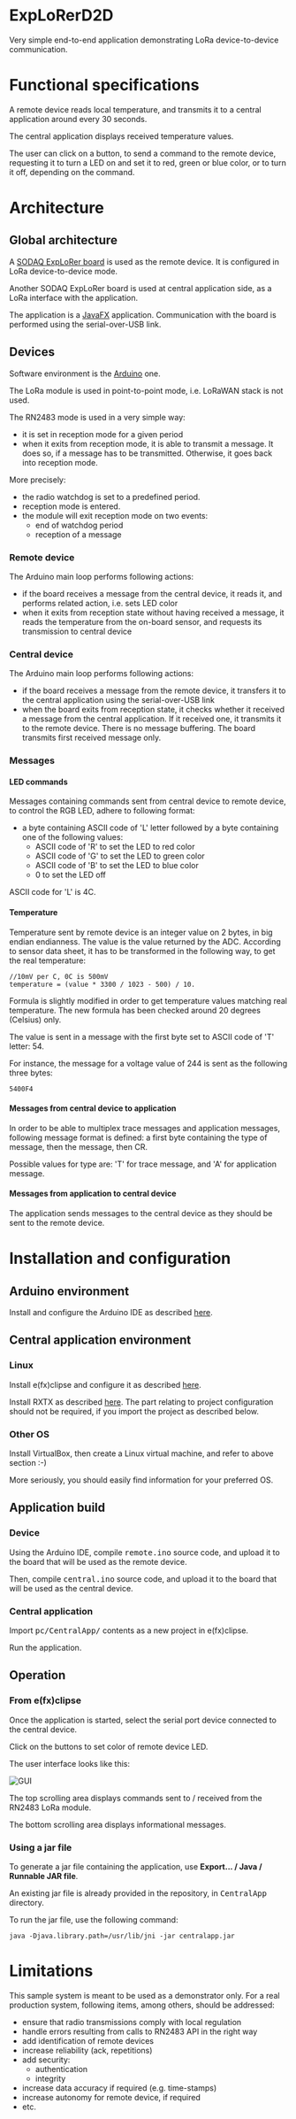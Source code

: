 # ExpLoRerD2D

Very simple end-to-end application demonstrating LoRa device-to-device communication.

# Functional specifications

A remote device reads local temperature, and transmits it to a central application around every 30 seconds.

The central application displays received temperature values. 

The user can click on a button, to send a command to the remote device, requesting it to turn a LED on and set it to red, green or blue color, or to turn it off, depending on the command.

# Architecture

## Global architecture

A [SODAQ ExpLoRer board](http://support.sodaq.com/sodaq-one/explorer/) is used as the remote device. It is configured in LoRa device-to-device mode.

Another SODAQ ExpLoRer board is used at central application side, as a LoRa interface with the application.

The application is a [JavaFX](http://www.oracle.com/technetwork/java/javase/overview/javafx-overview-2158620.html) application. Communication with the board is performed using the serial-over-USB link.

## Devices

Software environment is the [Arduino](https://www.arduino.cc/) one.

The LoRa module is used in point-to-point mode, i.e. LoRaWAN stack is not used.

The RN2483 mode is used in a very simple way:

* it is set in reception mode for a given period
* when it exits from reception mode, it is able to transmit a message. It does so, if a message has to be transmitted. Otherwise, it goes back into reception mode.

More precisely:

* the radio watchdog is set to a predefined period.
* reception mode is entered.
* the module will exit reception mode on two events:
  * end of watchdog period
  * reception of a message 

### Remote device

The Arduino main loop performs following actions:

* if the board receives a message from the central device, it reads it, and performs related action, i.e. sets LED color
* when it exits from reception state without having received a message, it reads the temperature from the on-board sensor, and requests its transmission to central device

### Central device

The Arduino main loop performs following actions:

* if the board receives a message from the remote device, it transfers it to the central application using the serial-over-USB link
* when the board exits from reception state, it checks whether it received a message from the central application. If it received one, it transmits it to the remote device. There is no message buffering. The board transmits first received message only.

### Messages

#### LED commands

Messages containing commands sent from central device to remote device, to control the RGB LED, adhere to following format:

* a byte containing ASCII code of 'L' letter followed by a byte containing one of the following values:
  * ASCII code of 'R' to set the LED to red color
  * ASCII code of 'G' to set the LED to green color
  * ASCII code of 'B' to set the LED to blue color
  * 0 to set the LED off

ASCII code for 'L' is 4C.

#### Temperature

Temperature sent by remote device is an integer value on 2 bytes, in big endian endianness. The value is the value returned by the ADC. According to sensor data sheet, it has to be transformed in the following way, to get the real temperature:

```
//10mV per C, 0C is 500mV
temperature = (value * 3300 / 1023 - 500) / 10.
```

Formula is slightly modified in order to get temperature values matching real temperature. The new formula has been checked around 20 degrees (Celsius) only.

The value is sent in a message with the first byte set to ASCII code of 'T' letter: 54.

For instance, the message for a voltage value of 244 is sent as the following three bytes:

``` 
5400F4
```

#### Messages from central device to application

In order to be able to multiplex trace messages and application messages, following message format is defined: a first byte containing the type of message, then the message, then CR.

Possible values for type are: 'T' for trace message, and 'A' for application message.

#### Messages from application to central device

The application sends messages to the central device as they should be sent to the remote device.

# Installation and configuration

## Arduino environment

Install and configure the Arduino IDE as described [here](http://support.sodaq.com/sodaq-one/explorer/).

## Central application environment

### Linux

Install e(fx)clipse and configure it as described [here](http://www.monblocnotes.com/node/2274).

Install RXTX as described [here](http://www.monblocnotes.com/node/2153). The part relating to project configuration should not be required, if you import the project as described below.

### Other OS

Install VirtualBox, then create a Linux virtual machine, and refer to above section :-)

More seriously, you should easily find information for your preferred OS.

## Application build

### Device

Using the Arduino IDE, compile <tt>remote.ino</tt> source code, and upload it to the board that will be used as the remote device.

Then, compile <tt>central.ino</tt> source code, and upload it to the board that will be used as the central device.

### Central application

Import <tt>pc/CentralApp/</tt> contents as a new project in e(fx)clipse.

Run the application.

## Operation

### From e(fx)clipse

Once the application is started, select the serial port device connected to the central device.

Click on the buttons to set color of remote device LED.

The user interface looks like this:

![GUI](doc/ui.png)

The top scrolling area displays commands sent to / received from the RN2483 LoRa module.

The bottom scrolling area displays informational messages.

### Using a jar file

To generate a jar file containing the application, use **Export... / Java / Runnable JAR file**.

An existing jar file is already provided in the repository, in <tt>CentralApp</tt> directory.

To run the jar file, use the following command:

```
java -Djava.library.path=/usr/lib/jni -jar centralapp.jar
```

# Limitations

This sample system is meant to be used as a demonstrator only. For a real production system, following items, among others, should be addressed:

* ensure that radio transmissions comply with local regulation
* handle errors resulting from calls to RN2483 API in the right way
* add identification of remote devices
* increase reliability (ack, repetitions)
* add security:
  * authentication
  * integrity
* increase data accuracy if required (e.g. time-stamps)
* increase autonomy for remote device, if required
* etc.
